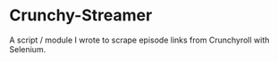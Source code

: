 # Crunchy-Streamer
A script / module I wrote to scrape episode links from Crunchyroll with Selenium.
